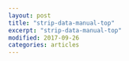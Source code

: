```yaml
---
layout: post
title: "strip-data-manual-top"
excerpt: "strip-data-manual-top"
modified: 2017-09-26
categories: articles
---
```

<div class="apester-strip" is-mobile-only="false" data-manual-top="200" data-channel-tokens="574dc6c256ebacd453bb69ba" item-shape="square"
   item-size="medium" item-text-color="white" item-has-shadow="true" strip-background="white"></div>
<script async src="https://static.apester.com/js/sdk/latest/apester-sdk.js"></script>
